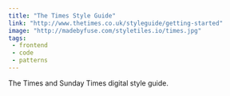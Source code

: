 ```yaml
---
title: "The Times Style Guide"
link: "http://www.thetimes.co.uk/styleguide/getting-started"
image: "http://madebyfuse.com/styletiles.io/times.jpg"
tags:
 - frontend
 - code
 - patterns
---
```


The Times and Sunday Times digital style guide.
